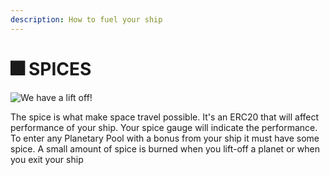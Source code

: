 ```yaml
---
description: How to fuel your ship
---
```


# 🎆 SPICES

![We have a lift off!](../.gitbook/assets/AdobeStock\_242315944.jpeg)

The spice is what make space travel possible. It's an ERC20 that will affect performance of your ship. Your spice gauge will indicate the performance. To enter any Planetary Pool with a bonus from your ship it must have some spice. A small amount of spice is burned when you lift-off a planet or when you exit your ship
